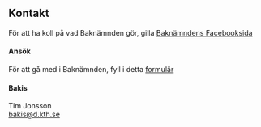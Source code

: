 ## Kontakt

För att ha koll på vad Baknämnden gör, gilla
[Baknämndens Facebooksida](https://www.facebook.com/baknamnden)

#### Ansök
För att gå med i Baknämnden, fyll i detta [formulär](https://forms.gle/YFBZR2jSypeHAPjy6)

#### Bakis

Tim Jonsson <br>
[bakis@d.kth.se](mailto:bakis@d.kth.se)
